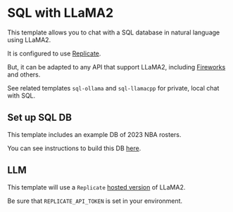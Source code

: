 # SQL with LLaMA2

This template allows you to chat with a SQL database in natural language using LLaMA2.

It is configured to use [Replicate](https://python.langchain.com/docs/integrations/llms/replicate).

But, it can be adapted to any API that support LLaMA2, including [Fireworks](https://python.langchain.com/docs/integrations/chat/fireworks) and others.

See related templates `sql-ollama` and `sql-llamacpp` for private, local chat with SQL.

## Set up SQL DB

This template includes an example DB of 2023 NBA rosters.

You can see instructions to build this DB [here](https://github.com/facebookresearch/llama-recipes/blob/main/demo_apps/StructuredLlama.ipynb).

##  LLM

This template will use a `Replicate` [hosted version](https://replicate.com/meta/llama-2-13b-chat/versions/f4e2de70d66816a838a89eeeb621910adffb0dd0baba3976c96980970978018d) of LLaMA2. 

Be sure that `REPLICATE_API_TOKEN` is set in your environment.